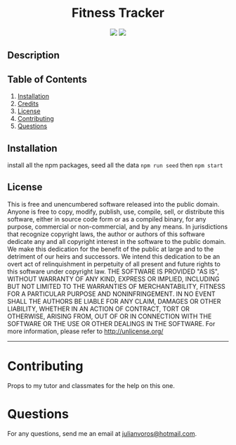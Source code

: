 <h1 align="center"><strong>Fitness Tracker</strong></h1>
<p align="center">
  <img src="https://img.shields.io/github/languages/top/JuVoros/fitness-tracker">
  <img src="https://img.shields.io/badge/License-Unlicensed-blue.svg">
</p>

## Description

## Table of Contents
1. [Installation](#installation)
3. [Credits](#credits)
4. [License](#license)
5. [Contributing](#contributing)
7. [Questions](#questions)
## Installation
install all the npm packages, seed all the data `npm run seed` then `npm start`


## License
This is free and unencumbered software released into the public domain.
Anyone is free to copy, modify, publish, use, compile, sell, or
distribute this software, either in source code form or as a compiled
binary, for any purpose, commercial or non-commercial, and by any
means.
In jurisdictions that recognize copyright laws, the author or authors
of this software dedicate any and all copyright interest in the
software to the public domain. We make this dedication for the benefit
of the public at large and to the detriment of our heirs and
successors. We intend this dedication to be an overt act of
relinquishment in perpetuity of all present and future rights to this
software under copyright law.
THE SOFTWARE IS PROVIDED "AS IS", WITHOUT WARRANTY OF ANY KIND,
EXPRESS OR IMPLIED, INCLUDING BUT NOT LIMITED TO THE WARRANTIES OF
MERCHANTABILITY, FITNESS FOR A PARTICULAR PURPOSE AND NONINFRINGEMENT.
IN NO EVENT SHALL THE AUTHORS BE LIABLE FOR ANY CLAIM, DAMAGES OR
OTHER LIABILITY, WHETHER IN AN ACTION OF CONTRACT, TORT OR OTHERWISE,
ARISING FROM, OUT OF OR IN CONNECTION WITH THE SOFTWARE OR THE USE OR
OTHER DEALINGS IN THE SOFTWARE.
For more information, please refer to <http://unlicense.org/>

---
# Contributing
Props to my tutor and classmates for the help on this one.
# Questions
For any questions, send me an email at julianvoros@hotmail.com.
